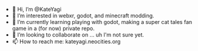 - 👋 Hi, I’m @KateYagi
- 👀 I’m interested in webxr, godot, and minecraft modding.
- 🌱 I’m currently learning playing with godot, making a super cat tales fan game in a (for now) private repo.
- 💞️ I’m looking to collaborate on ... uh I'm not sure yet.
- 📫 How to reach me: kateyagi.neocities.org

<!---
KateYagi/KateYagi is a ✨ special ✨ repository because its `README.md` (this file) appears on your GitHub profile.
You can click the Preview link to take a look at your changes.
--->
